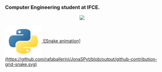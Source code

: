 ### Computer Engineering student at IFCE.

<div align="center">
  <a href="https://github.com/JonaSPyt">
  <img height="180em" src="https://github-readme-stats.vercel.app/api?username=JonaSPyt&show_icons=true&theme=dark&include_all_commits=true&count_private=true"/>
</div>
<div style="display: inline_block"><br>
  <img align="center" alt="Rafa-Python" height="100" width="120" src="https://raw.githubusercontent.com/devicons/devicon/master/icons/python/python-original.svg">
  ![Snake animation](https://github.com/rafaballerini/JonaSPyt/blob/output/github-contribution-grid-snake.svg)
</div>
  
  
